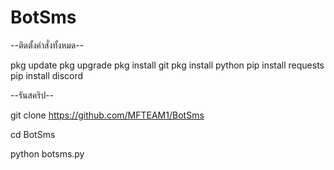 # BotSms

--ติดตั้งคำสั่งทั้งหมด--

pkg update
pkg upgrade
pkg install git
pkg install python
pip install requests
pip install discord

--รันสคริป--

git clone https://github.com/MFTEAM1/BotSms

cd BotSms

python botsms.py
